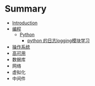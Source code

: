 # Summary

* [Introduction](README.md)
* [编程](bian-7a0b-python.md)
  * [Python](bian-7a0b-python/python.md)
    * [python 的日志logging模块学习](bian-7a0b-python/python/python-de-ri-zhi-logging-mo-kuai-xue-xi.md)
* [操作系统](cao-zuo-xi-tong.md)
* [高可用](gao-ke-yong.md)
* 数据库
* 网络
* 虚拟化
* 中间件

